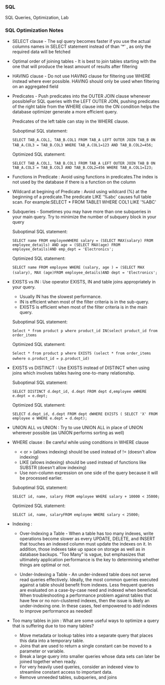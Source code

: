 
### SQL
SQL Queries, Optimization, Lab


### SQL Optimization Notes

* SELECT clause - The sql query becomes faster if you use the actual columns names in SELECT statement instead of than '*' , as only the required data will be fetched

* Optimal order of joining tables - It is best to join tables starting with the one that will produce the least amount of results after filtering

* HAVING clause - Do not use HAVING clause for filtering use WHERE instead where ever possible. HAVING should only be used when filtering on an aggregated field

* Predicates - Push predicates into the OUTER JOIN clause whenever possibleFor SQL queries with the LEFT OUTER JOIN, pushing predicates of the right table from the WHERE clause into the ON condition helps the database optimizer generate a more efficient query. 
  
  Predicates of the left table can stay in the WHERE clause. 
  
   Suboptimal SQL statement: 
  
   ```SELECT TAB_A.COL1, TAB_B.COL1 FROM TAB_A LEFT OUTER JOIN TAB_B ON TAB_A.COL3 = TAB_B.COL3 WHERE TAB_A.COL1=123 AND TAB_B.COL2=456;``` 
  
   Optimized SQL statement:
  
   ```SELECT TAB_A.COL1, TAB_B.COL1 FROM TAB_A LEFT OUTER JOIN TAB_B ON TAB_A.COL3 = TAB_B.COL3 AND TAB_B.COL2=456 WHERE TAB_A.COL1=123;```

* Functions in Predicate : Avoid using functions in predicates.The index is not used by the database if there is a function on the column

* Wildcard at begining of Predicate : Avoid using wildcard (%) at the beginning of a predicate.The predicate LIKE '%abc' causes full table scan. For example:SELECT * FROM TABLE1 WHERE COL1 LIKE '%ABC'


* Subqueries - Sometimes you may have more than one subqueries in your main query. Try to minimize the number of subquery block in your query

   Suboptimal SQL statement: 
  
   ```SELECT name FROM employeeWHERE salary = (SELECT MAX(salary) FROM employee_details) AND age = (SELECT MAX(age) FROM employee_details)AND emp_dept = 'Electronics';```
  
   Optimized SQL statement:
  
   ```SELECT name FROM employee WHERE (salary, age ) = (SELECT MAX (salary), MAX (age)FROM employee_details)AND dept = 'Electronics';``` 
  

* EXISTS vs IN : Use operator EXISTS, IN and table joins appropriately in your query.

    * Usually IN has the slowest performance.
    * IN is efficient when most of the filter criteria is in the sub-query.
    * EXISTS is efficient when most of the filter criteria is in the main query. 
    
    Suboptimal SQL statement:
     
    ```Select * from product p where product_id IN(select product_id from order_items```
    
    Optimized SQL statement:
    
    ```Select * from product p where EXISTS (select * from order_items owhere o.product_id = p.product_id)``` 
    
* EXISTS vs DISTINCT : Use EXISTS instead of DISTINCT when using joins which involves tables having one-to-many relationship.

   Suboptimal SQL statement:
    
    ```SELECT DISTINCT d.dept_id, d.dept FROM dept d,employee eWHERE e.dept = e.dept;```


   Optimized SQL statement:

    ```SELECT d.dept_id, d.dept FROM dept dWHERE EXISTS ( SELECT 'X' FROM employee e WHERE e.dept = d.dept);```
    
* UNION ALL vs UNION : Try to use UNION ALL in place of UNION wherever possible (as UNION performs sorting as well)
  
  
* WHERE clause : Be careful while using conditions in WHERE clause 

    * < or > (allows indexing) should be used instead of != (doesn't allow indexing)
    * LIKE (allows indexing) should be used instead of functions like SUBSTR (doesn't allow indexing)
    * Use non-column expression on one side of the query because it will be processed earlier.
  
  Suboptimal SQL statement:
  
  ```SELECT id, name, salary FROM employee WHERE salary + 10000 < 35000;```
    
  Optimized SQL statement: 
    
   ```SELECT id, name, salaryFROM employee WHERE salary < 25000;```

* Indexing :

  * Over-Indexing a Table - 
            When a table has too many indexes, write operations become slower as every UPDATE, DELETE, and INSERT that touches an indexed column must update the indexes on it. 
            In addition, those indexes take up space on storage as well as in database backups. 
            “Too Many” is vague, but emphasizes that ultimately application performance is the key to determining whether things are optimal or not. 
  
  * Under-Indexing a Table - 
            An under-indexed table does not serve read queries effectively. Ideally, the most common queries executed against a 
            table should benefit from indexes. Less frequent queries are evaluated on a case-by-case need and indexed when beneficial. 
            When troubleshooting a performance problem against tables that have few or no non-clustered indexes, then the issue is likely 
            an under-indexing one. In these cases, feel empowered to add indexes to improve performance as needed!

* Too many tables in join :
           What are some useful ways to optimize a query that is suffering due to too many tables? 
     * Move metadata or lookup tables into a separate query that places this data into a temporary table.
     * Joins that are used to return a single constant can be moved to a parameter or variable.
     * Break a large query into smaller queries whose data sets can later be joined together when ready.
     * For very heavily used queries, consider an indexed view to streamline constant access to important data.
     * Remove unneeded tables, subqueries, and joins
